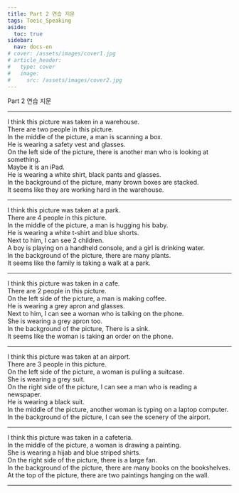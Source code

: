 ```yaml
---
title: Part 2 연습 지문
tags: Toeic_Speaking
aside:
  toc: true
sidebar:
  nav: docs-en
# cover: /assets/images/cover1.jpg
# article_header:
#   type: cover
#   image:
#     src: /assets/images/cover2.jpg
---
```


Part 2 연습 지문

<!-- more -->

* * *

I think this picture was taken in a warehouse.  
There are two people in this picture.  
In the middle of the picture, a man is scanning a box.  
He is wearing a safety vest and glasses.  
On the left side of the picture, there is another man who is looking at something.  
Maybe it is an iPad.   
He is wearing a white shirt, black pants and glasses.  
In the background of the picture, many brown boxes are stacked.  
It seems like they are working hard in the warehouse.  

* * *

I think this picture was taken at a park.  
There are 4 people in this picture.  
In the middle of the picture, a man is hugging his baby.  
He is wearing a white t-shirt and blue shorts.  
Next to him, I can see 2 children.  
A boy is playing on a handheld console, and a girl is drinking water.  
In the background of the picture, there are many plants.  
It seems like the family is taking a walk at a park.  

* * *

I think this picture was taken in a cafe.  
There are 2 people in this picture.  
On the left side of the picture, a man is making coffee.  
He is wearing a grey apron and glasses.  
Next to him, I can see a woman who is talking on the phone.  
She is wearing a grey apron too.  
In the background of the picture, There is a sink.  
It seems like the woman is taking an order on the phone.  

* * *

I think this picture was taken at an airport.  
There are 3 people in this picture.  
On the left side of the picture, a woman is pulling a suitcase.  
She is wearing a grey suit.  
On the right side of the picture, I can see a man who is reading a newspaper.  
He is wearing a black suit.  
In the middle of the picture, another woman is typing on a laptop computer.  
In the background of the picture, I can see the scenery of the airport.  

* * *

I think this picture was taken in a cafeteria.  
In the middle of the picture, a woman is drawing a painting.  
She is wearing a hijab and blue striped shirts.  
On the right side of the picture, there is a large fan.  
In the background of the picture, there are many books on the bookshelves.  
At the top of the picture, there are two paintings hanging on the wall.   

* * *
